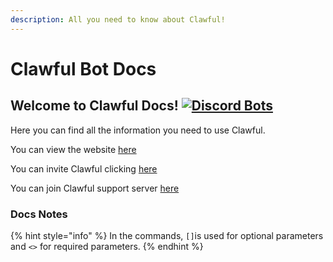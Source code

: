 ```yaml
---
description: All you need to know about Clawful!
---
```


# Clawful Bot Docs

## Welcome to Clawful Docs! [![Discord Bots](https://top.gg/api/widget/status/775810393556779018.svg)](https://top.gg/bot/775810393556779018)

Here you can find all the information you need to use Clawful.

You can view the website [here](https://clawful.cf/)

You can invite Clawful clicking [here](https://discord.com/oauth2/authorize?client_id=775810393556779018&scope=bot&permissions=272682054)

You can join Clawful support server [here](https://discord.gg/KqHmP82ENP)



### Docs Notes

{% hint style="info" %}
In the commands, `[]`is used for optional parameters and `<>` for required parameters.
{% endhint %}

